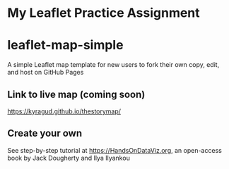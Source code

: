 # My Leaflet Practice Assignment
# leaflet-map-simple
A simple Leaflet map template for new users to fork their own copy, edit, and host on GitHub Pages

## Link to live map (coming soon)
https://kyragud.github.io/thestorymap/

## Create your own
See step-by-step tutorial at https://HandsOnDataViz.org, an open-access book by Jack Dougherty and Ilya Ilyankou
